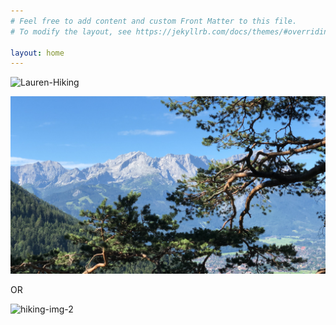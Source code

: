 ```yaml
---
# Feel free to add content and custom Front Matter to this file.
# To modify the layout, see https://jekyllrb.com/docs/themes/#overriding-theme-defaults

layout: home
---
```


![Lauren-Hiking](/assets/img/lauren-hiking-1.png)

![Wetterstein](/assets/img/hiking/Wetterstein-jul.JPG)

OR

![hiking-img-2](/assets/img/hiking/hiking-img-2.jpg)
